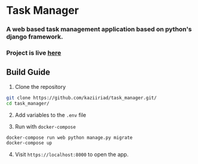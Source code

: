 # Task Manager

### A web based task management application based on python's django framework.

### Project is live [here](https://honest-behavior-production.up.railway.app/)

## Build Guide

1. Clone the repository

```bash
git clone https://github.com/kaziiriad/task_manager.git/
cd task_manager/
```

2. Add variables to the ```.env``` file

3. Run with ```docker-compose```

```bash
docker-compose run web python manage.py migrate
docker-compose up
```
4. Visit ```https://localhost:8000``` to open the app.